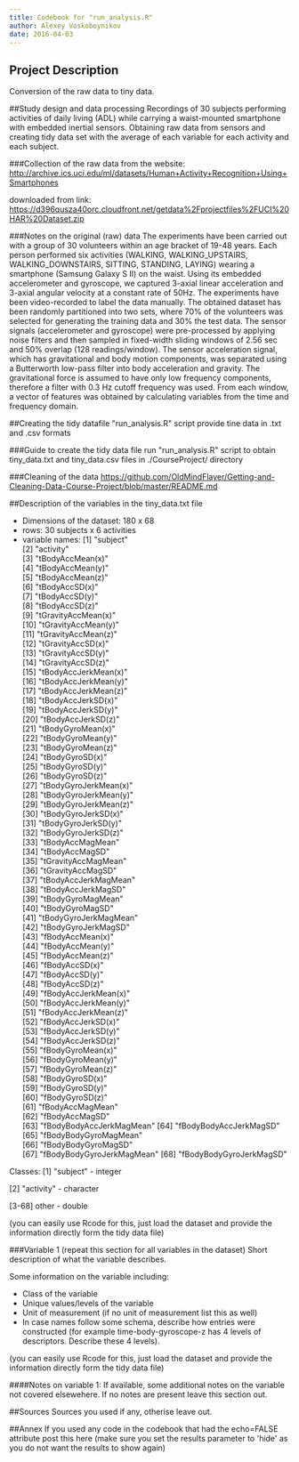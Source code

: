 ```yaml
---
title: Codebook for "run_analysis.R"
author: Alexey Voskoboynikov
date: 2016-04-03
---
```


## Project Description
Conversion of the raw data to tiny data. 

##Study design and data processing
Recordings of 30 subjects performing activities of daily living (ADL) while carrying a waist-mounted smartphone with embedded inertial sensors. Obtaining raw data from sensors and creating tidy data set with the average of each variable for each activity and each subject.

###Collection of the raw data
from the website:
http://archive.ics.uci.edu/ml/datasets/Human+Activity+Recognition+Using+Smartphones

downloaded from link:
https://d396qusza40orc.cloudfront.net/getdata%2Fprojectfiles%2FUCI%20HAR%20Dataset.zip

###Notes on the original (raw) data 
The experiments have been carried out with a group of 30 volunteers within an age bracket of 19-48 years. Each person performed six activities (WALKING, WALKING_UPSTAIRS, WALKING_DOWNSTAIRS, SITTING, STANDING, LAYING) wearing a smartphone (Samsung Galaxy S II) on the waist. Using its embedded accelerometer and gyroscope, we captured 3-axial linear acceleration and 3-axial angular velocity at a constant rate of 50Hz. The experiments have been video-recorded to label the data manually. The obtained dataset has been randomly partitioned into two sets, where 70% of the volunteers was selected for generating the training data and 30% the test data. 
The sensor signals (accelerometer and gyroscope) were pre-processed by applying noise filters and then sampled in fixed-width sliding windows of 2.56 sec and 50% overlap (128 readings/window). The sensor acceleration signal, which has gravitational and body motion components, was separated using a Butterworth low-pass filter into body acceleration and gravity. The gravitational force is assumed to have only low frequency components, therefore a filter with 0.3 Hz cutoff frequency was used. From each window, a vector of features was obtained by calculating variables from the time and frequency domain.

##Creating the tidy datafile
"run_analysis.R" script provide tine data in .txt and .csv formats

###Guide to create the tidy data file
run "run_analysis.R" script to obtain tiny_data.txt and tiny_data.csv files in ./CourseProject/ directory

###Cleaning of the data
https://github.com/OldMindFlayer/Getting-and-Cleaning-Data-Course-Project/blob/master/README.md

##Description of the variables in the tiny_data.txt file
 - Dimensions of the dataset: 180 x 68
 - rows: 30 subjects x 6 activities
 - variable names:
 [1] "subject"                 
 [2] "activity"                
 [3] "tBodyAccMean(x)"         
 [4] "tBodyAccMean(y)"         
 [5] "tBodyAccMean(z)"         
 [6] "tBodyAccSD(x)"           
 [7] "tBodyAccSD(y)"           
 [8] "tBodyAccSD(z)"           
 [9] "tGravityAccMean(x)"      
[10] "tGravityAccMean(y)"      
[11] "tGravityAccMean(z)"      
[12] "tGravityAccSD(x)"        
[13] "tGravityAccSD(y)"        
[14] "tGravityAccSD(z)"        
[15] "tBodyAccJerkMean(x)"     
[16] "tBodyAccJerkMean(y)"     
[17] "tBodyAccJerkMean(z)"     
[18] "tBodyAccJerkSD(x)"       
[19] "tBodyAccJerkSD(y)"       
[20] "tBodyAccJerkSD(z)"       
[21] "tBodyGyroMean(x)"        
[22] "tBodyGyroMean(y)"        
[23] "tBodyGyroMean(z)"        
[24] "tBodyGyroSD(x)"          
[25] "tBodyGyroSD(y)"          
[26] "tBodyGyroSD(z)"          
[27] "tBodyGyroJerkMean(x)"    
[28] "tBodyGyroJerkMean(y)"    
[29] "tBodyGyroJerkMean(z)"    
[30] "tBodyGyroJerkSD(x)"      
[31] "tBodyGyroJerkSD(y)"      
[32] "tBodyGyroJerkSD(z)"      
[33] "tBodyAccMagMean"         
[34] "tBodyAccMagSD"           
[35] "tGravityAccMagMean"      
[36] "tGravityAccMagSD"        
[37] "tBodyAccJerkMagMean"     
[38] "tBodyAccJerkMagSD"       
[39] "tBodyGyroMagMean"        
[40] "tBodyGyroMagSD"          
[41] "tBodyGyroJerkMagMean"    
[42] "tBodyGyroJerkMagSD"      
[43] "fBodyAccMean(x)"         
[44] "fBodyAccMean(y)"         
[45] "fBodyAccMean(z)"         
[46] "fBodyAccSD(x)"           
[47] "fBodyAccSD(y)"           
[48] "fBodyAccSD(z)"           
[49] "fBodyAccJerkMean(x)"     
[50] "fBodyAccJerkMean(y)"     
[51] "fBodyAccJerkMean(z)"     
[52] "fBodyAccJerkSD(x)"       
[53] "fBodyAccJerkSD(y)"       
[54] "fBodyAccJerkSD(z)"       
[55] "fBodyGyroMean(x)"        
[56] "fBodyGyroMean(y)"        
[57] "fBodyGyroMean(z)"        
[58] "fBodyGyroSD(x)"          
[59] "fBodyGyroSD(y)"          
[60] "fBodyGyroSD(z)"          
[61] "fBodyAccMagMean"         
[62] "fBodyAccMagSD"           
[63] "fBodyBodyAccJerkMagMean" 
[64] "fBodyBodyAccJerkMagSD"   
[65] "fBodyBodyGyroMagMean"    
[66] "fBodyBodyGyroMagSD"      
[67] "fBodyBodyGyroJerkMagMean"
[68] "fBodyBodyGyroJerkMagSD"

Classes:
 [1] "subject" - integer
 
 [2] "activity" - character
 
 [3-68] other - double

(you can easily use Rcode for this, just load the dataset and provide the information directly form the tidy data file)

###Variable 1 (repeat this section for all variables in the dataset)
Short description of what the variable describes.

Some information on the variable including:
 - Class of the variable
 - Unique values/levels of the variable
 - Unit of measurement (if no unit of measurement list this as well)
 - In case names follow some schema, describe how entries were constructed (for example time-body-gyroscope-z has 4 levels of descriptors. Describe these 4 levels). 

(you can easily use Rcode for this, just load the dataset and provide the information directly form the tidy data file)

####Notes on variable 1:
If available, some additional notes on the variable not covered elsewehere. If no notes are present leave this section out.

##Sources
Sources you used if any, otherise leave out.

##Annex
If you used any code in the codebook that had the echo=FALSE attribute post this here (make sure you set the results parameter to 'hide' as you do not want the results to show again)

